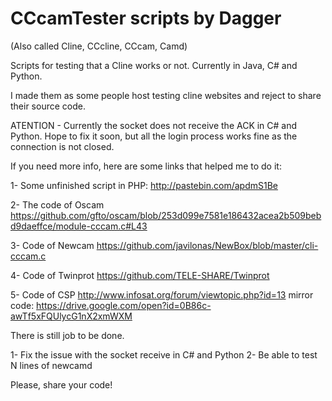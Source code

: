 # CCcamTester scripts by Dagger
(Also called Cline, CCcline, CCcam, Camd)

Scripts for testing that a Cline works or not. Currently in Java, C# and Python.

I made them as some people host testing cline websites and reject to share their source code.

ATENTION - Currently the socket does not receive the ACK in C# and Python. 
Hope to fix it soon, but all the login process works fine as the connection is not closed.

If you need more info, here are some links that helped me to do it:

1- Some unfinished script in PHP:
  http://pastebin.com/apdmS1Be
  
2- The code of Oscam
  https://github.com/gfto/oscam/blob/253d099e7581e186432acea2b509bebd9daeffce/module-cccam.c#L43
  
3- Code of Newcam
  https://github.com/javilonas/NewBox/blob/master/cli-cccam.c
  
4- Code of Twinprot
  https://github.com/TELE-SHARE/Twinprot
  
5- Code of CSP
  http://www.infosat.org/forum/viewtopic.php?id=13
  mirror code: https://drive.google.com/open?id=0B86c-awTf5xFQUlycG1nX2xmWXM
  
There is still job to be done.

1- Fix the issue with the socket receive in C# and Python
2- Be able to test N lines of newcamd

Please, share your code!
